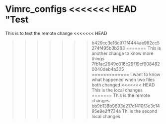 Vimrc_configs
<<<<<<< HEAD
"Test
=======
This is to test the remote change
<<<<<<< HEAD
>>>>>>> b429cc3e16c971f4444ae982cc5274f495b3b263
=======
This is another change to know more things
>>>>>>> 7fb1ac2949c016c29f19cf9084820040deb4a305
=============
I want to know what happened when two files both changed
<<<<<<< HEAD
This is the local changes
=======
This is the remote changes
>>>>>>> bb9b138b9893e217c1410f3e3c1495e9e2ff734a
Thi is the second local changes
